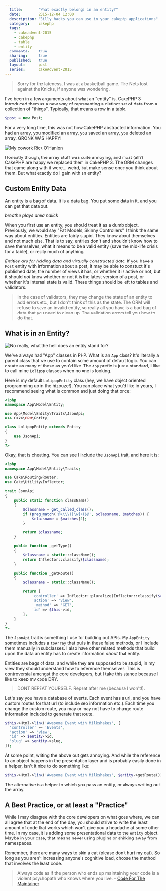 ```yaml
---
  title:       "What exactly belongs in an entity?"
  date:        2015-12-04 12:00
  description: "Silly hacks you can use in your cakephp applications"
  category:    cakephp
  tags:
    - cakeadvent-2015
    - cakephp
    - table
    - entity
  comments:    true
  sharing:     true
  published:   true
  layout:      post
  series:      CakeAdvent-2015
---
```


> Sorry for the lateness, I was at a basketball game. The Nets lost against the Knicks, if anyone was wondering.

I've been in a few arguments about what an "entity" is. CakePHP 3 introduced them as a new way of representing a distinct set of data from a collection of "things". Typically, that means a row in a table.

```php
$post = new Post;
```

For a very long time, this was not how CakePHP abstracted information. You had an array, you modified an array, you saved an array, you deleted an array. GRONK WAS HAPPY!

![My cowork Rick O'Hanlon](http://www.catster.com/wp-content/uploads/2015/06/RobGronkowski4.png)

Honestly though, the array stuff was quite annoying, and most (all?) CakePHP are happy we replaced them in CakePHP 3. The ORM changes that came along with it were... weird, but make sense once you think about them. But what exactly do I gain with an entity?

## Custom Entity Data

An entity is a bag of data. It is a data bag. You put some data in it, and you can get that data out.

*breathe* _plays anna nalick_

When you first use an entity, you should treat it as a dumb object. Previously, we would say "Fat Models, Skinny Controllers". I think the same way about entities. Entities are fairly stupid. They know about themselves and not much else. That is to say, entities don't and shouldn't know how to save themselves, what it means to be a valid entity (save the mid-life crisis for a table), or really much of anything.

*Entities are for holding data and virtually constructed data.* If you have a `Post` entity with information about a post, it may be able to constuct it's published date, the number of views it has, or whether it is active or not, but it should *not* know whether or not it is the latest version of a post, or whether it's internal state is valid. These things should be left to tables and validators.

> In the case of validators, they may change the state of an entity to add errors etc., but I don't think of this as the state. The ORM will refuse to save an invalid entity, so really all you have is a bad bag of data that you need to clean up. The validation errors tell you how to do that.

## What is in an Entity?

![No really, what the hell does an entity stand for?](https://1.bp.blogspot.com/-6d78XHD9qIQ/TsE7oLbG_nI/AAAAAAAAABE/XgB3ci9zv4o/s1600/Baby+names.jpg)

We've always had "App" classes in PHP. What is an `App` class? It's literally a parent class that we use to contain some amount of default logic. You can create as many of these as you'd like. The `App` prefix is just a standard, I like to call mine `Lolipop`  classes when no one is looking.

Here is my default `LolipopEntity` class (hey, we have object oriented programming up in the hizouze!). You can place what you'd like in yours, I recommend seeing what is common and just doing that once:

```php
<?php
namespace App\Model\Entity;

use App\Model\Entity\Traits\JsonApi;
use Cake\ORM\Entity;

class LolipopEntity extends Entity
{
    use JsonApi;
}
?>
```

Okay, that is cheating. You can see I include the `JsonApi` trait, and here it is:

```php
<?php
namespace App\Model\Entity\Traits;

use Cake\Routing\Router;
use Cake\Utility\Inflector;

trait JsonApi
{
    public static function className()
    {
        $classname = get_called_class();
        if (preg_match('@\\\\([\w]+)$@', $classname, $matches)) {
            $classname = $matches[1];
        }

        return $classname;
    }

    public function _getType()
    {
        $classname = static::className();
        return Inflector::classify($classname);
    }

    public function _getRoute()
    {
        $classname = static::className();

        return [
            'controller' => Inflector::pluralize(Inflector::classify($classname)),
            'action' => 'view',
            '_method' => 'GET',
            'id' => $this->id,
        ];
    }
}
?>
```

The `JsonApi` trait is something I use for building out APIs. My `AppEntity` sometimes includes a `toArray` that pulls in these false methods, or I include them manually in subclasses. I also have other related methods that build upon the data an entity has to create information _about_ that entity.

Entities are bags of data, and while they are supposed to be stupid, in my view they should understand how to reference themselves. This is controversial amongst the core developers, but I take this stance because I like to keep my code DRY.

> DONT REPEAT YOURSELF. Repeat after me (because I won't!).

Let's say you have a database of events. Each event has a url, and you have custom routes for that url (to include seo information etc.). Each time you change the custom route, you may or may not have to change route information included to generate that route.

```php
$this->Html->link('Awesome Event with Milkshakes', [
  'controller' => 'Events',
  'action' => 'view',
  'id' => $entity->id,
  'slug' => $entity->slug,
]);
```

At some point, writing the above out gets annoying. And while the reference to an object happens in the presentation layer and is probably easily done in a helper, isn't it nice to do something like:

```php
$this->Html->link('Awesome Event with Milkshakes', $entity->getRoute());
```

The alternative is a helper to which you pass an entity, or always writing out the array.

## A Best Practice, or at least a "Practice"

While I may disagree with the core developers on what goes where, we can all agree that at the end of the day, you should strive to write the least amount of code that works which won't give you a headache at some other time. In my case, it is adding some presentational data to the `entity` object. Maybe in your case, that means never using plugins or shirking away from namespaces.

Remember, there are many ways to skin a cat (please don't hurt my cat). So long as you aren't increasing anyone's cognitive load, choose the method that involves the least code.

> Always code as if the person who ends up maintaining your code is a violent psychopath who knows where you live. - [Code For The Maintainer](http://c2.com/cgi/wiki?CodeForTheMaintainer)
